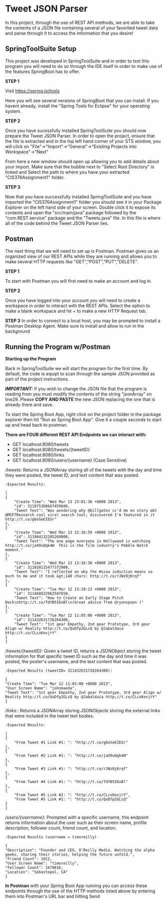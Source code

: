 
# Tweet JSON Parser

In this project, through the use of REST API methods, we are able to take the contents of a JSON file containing several of your favorited tweet data and parse through it to access the information that you desire!




## SpringToolSuite Setup
This project was developed in SpringToolSuite and in order to test this program you will need to do so through the IDE itself in order to make use of the features SpringBoot has to offer. 

__**STEP 1**__

Visit https://spring.io/tools

Here you will see several versions of SpringBoot that you can install. If you havent already, install the "Spring Tools for Eclipse" for your operating system.

__**STEP 2**__

Once you have sucessfully installed SpringToolSuite you should now prepare the Tweet JSON Parser. In order to open the project, ensure that the file is extracted and in the top left hand corner of your STS window, you will click on "File"->"Import"->"General"->"Existing Projects into Workspace"->"Next"

From here a new window should open up allowing you to add details about your import. Make sure that the bubble next to "Select Root Directory" is ticked and Select the path to where you have your extracted "CIS376Assignment1" folder.

__**STEP 3**__

Now that you have successfully installed SpringToolSuite and you have imported the "CIS376Assignment1" folder you should see it in your Package Explorer on the left hand side of your screen. Double click it to expose its contents and open the "src/main/java" package followed by the "com.REST.service" package and the "Tweets.java" file. In this file is where all of the code behind the Tweet JSON Parser lies.


## Postman

The next thing that we will need to set up is Postman. Postman gives us an organized view of our REST APIs while they are running and allows you to make several HTTP requests like "GET","POST","PUT","DELETE".

__**STEP 1**__

To start with Postman you will first need to make an account and log in.

__**STEP 2**__

Once you have logged into your account you will need to create a workspace in order to interact with the REST APIs. Select the option to make a blank workspace and hit + to make a new HTTP Request tab.

__**STEP 3**__
In order to connect to a local host, you may be prompted to install a Postman Desktop Agent. Make sure to install and allow to run in the background



## Running the Program w/Postman

__Starting up the Program__

Back in SpringToolSuite we will start the program for the first time. By default, the code is equipt to scan through the sample JSON provided as part of the project instructions. 

__***IMPORTANT:***__ 
If you wish to change the JSON file that the program is reading from you must modify the contents of the string "jsonArray" on line29. Please __COPY AND PASTE__ the new JSON replacing the one that is already there and save.

To start the Spring Boot App, right click on the project folder in the package explorer then hit "Run as Spring Boot App". Give it a couple seconds to start up and head back to postman.

__There are FOUR different REST API Endpoints we can interact with:__
  - GET localhost:8080/tweets
  - GET localhost:8080/tweets/{tweetID}
  - GET localhost:8080/links
  - GET localhost:8080/users/{username} (Case Sensitive)

_/tweets:_ Returns a JSONArray storing all of the tweets with the day and time they were posted, the tweet ID, and text content that was posted.

    -Expected Results:

    [
    {
        "Create Time": "Wed Mar 13 23:01:36 +0000 2013",
        "id": 311975360667459600,
        "Tweet Text": "Was wondering why @billgates cc'd me on story abt @MSFTResearch cool viral search tool; discovered I'm featured in it http://t.co/g6oSeEIEUr"
    },
    {
        "Create Time": "Wed Mar 13 22:16:59 +0000 2013",
        "id": 311964132205269000,
        "Tweet Text": "The one page everyone in Hollywood is watching http://t.co/jaX0uQqk4W  This is the film industry's Pebble Watch moment."
    },
    {
        "Create Time": "Wed Mar 13 13:16:30 +0000 2013",
        "id": 311828115477372900,
        "Tweet Text": "I reflected on why the #sxsw induction means so much to me and it took &gt;140 chars: http://t.co/rJWz0jKrqf"
    },
    {
        "Create Time": "Tue Mar 12 13:29:12 +0000 2013",
        "id": 311468922962587650,
        "Tweet Text": "How to Create an Early Stage Pitch Deck\nhttp://t.co/TdYB5I6xBl\n(Great advice from @ryanspoon )"
    },
    {
        "Create Time": "Tue Mar 12 11:05:00 +0000 2013",
        "id": 311432631726264300,
        "Tweet Text": "1st gear Empathy, 2nd gear Prototype, 3rd gear Align w/ Reality http://t.co/QxDfp2GLcQ by @Jabaldaia http://t.co/CLcxKevjrY"
    }
    ]


_/tweets/{tweetID}:_ Given a tweet ID, returns a JSONObject storing the tweet information for that specific tweet ID such as the day and time it was posted, the poster's username, and the text content that was posted.

    -Expected Results (tweetID= 311432631726264300):

    {
    "Create Time": "Tue Mar 12 11:05:00 +0000 2013",
    "User Screen Name": "johnmaeda",
    "Tweet Text": "1st gear Empathy, 2nd gear Prototype, 3rd gear Align w/ Reality http://t.co/QxDfp2GLcQ by @Jabaldaia http://t.co/CLcxKevjrY"
    }


_/links:_: Returns a JSONArray storing JSONObjects storing the external links that were included in the tweet text bodies.

    -Expected Results:

    [
    {
        "From Tweet #1 Link #1: ": "http://t.co/g6oSeEIEUr"
    },
    {
        "From Tweet #2 Link #1: ": "http://t.co/jaX0uQqk4W"
    },
    {
        "From Tweet #3 Link #1: ": "http://t.co/rJWz0jKrqf"
    },
    {
        "From Tweet #4 Link #1: ": "http://t.co/TdYB5I6xBl"
    },
    {
        "From Tweet #5 Link #2: ": "http://t.co/CLcxKevjrY",
        "From Tweet #5 Link #1: ": "http://t.co/QxDfp2GLcQ"
    }
    ]

_/users/{username}:_ Prompted with a specific username, this endpoint returns information about the user such as their screen name, profile description, follower count, friend count, and location.

    -Expected Results (username = timoreilly)

    {
    "Description": "Founder and CEO, O'Reilly Media. Watching the alpha geeks, sharing their stories, helping the future unfold.",
    "Friend Count": 1012,
    "User Screen Name": "timoreilly",
    "Follower Count": 1679016,
    "Location": "Sebastopol, CA"
    }


__In Postman__
with your Spring Boot App running you can access these endpoints through the use of the HTTP methods listed above by entering them into Postman's URL bar and hitting Send